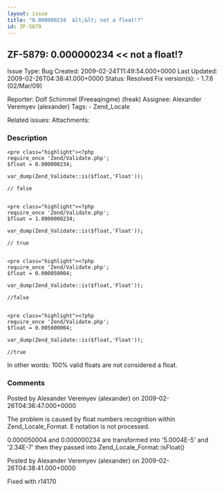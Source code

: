 ```yaml
---
layout: issue
title: "0.000000234  &lt;&lt; not a float!?"
id: ZF-5879
---
```


ZF-5879: 0.000000234 << not a float!?
-------------------------------------

 Issue Type: Bug Created: 2009-02-24T11:49:54.000+0000 Last Updated: 2009-02-26T04:38:41.000+0000 Status: Resolved Fix version(s): - 1.7.6 (02/Mar/09)
 
 Reporter:  Dolf Schimmel (Freeaqingme) (freak)  Assignee:  Alexander Veremyev (alexander)  Tags: - Zend\_Locale
 
 Related issues: 
 Attachments: 
### Description

 
    <pre class="highlight"><?php
    require_once 'Zend/Validate.php';
    $float = 0.000000234;
    
    var_dump(Zend_Validate::is($float,'Float'));
    
    // false

 
    <pre class="highlight"><?php
    require_once 'Zend/Validate.php';
    $float = 1.0000000234;
    
    var_dump(Zend_Validate::is($float,'Float'));
    
    // true

 
    <pre class="highlight"><?php
    require_once 'Zend/Validate.php';
    $float = 0.000050004;
    
    var_dump(Zend_Validate::is($float,'Float'));
    
    //false

 
    <pre class="highlight"><?php
    require_once 'Zend/Validate.php';
    $float = 0.005000004;
    
    var_dump(Zend_Validate::is($float,'Float'));
    
    //true

In other words: 100% valid floats are not considered a float.

 

 

### Comments

Posted by Alexander Veremyev (alexander) on 2009-02-26T04:36:47.000+0000

The problem is caused by float numbers recognition within Zend\_Locale\_Format. E notation is not processed.

0.000050004 and 0.000000234 are transformed into '5.0004E-5' and '2.34E-7' then they passed into Zend\_Locale\_Format::isFloat()

 

 

Posted by Alexander Veremyev (alexander) on 2009-02-26T04:38:41.000+0000

Fixed with r14170

 

 